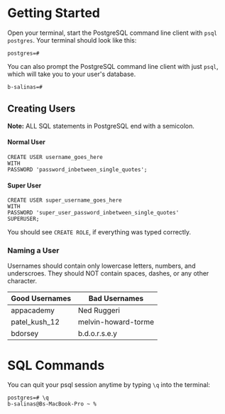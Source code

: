 # Getting Started 
Open your terminal, start the PostgreSQL command line client with `psql postgres`. Your terminal should look like this: 
```
postgres=#
```

You can also prompt the PostgreSQL command line client with just `psql`, which will take you to your user's database.
```
b-salinas=#
```

## Creating Users

**Note:** ALL SQL statements in PostgreSQL end with a semicolon.

#### Normal User
```
CREATE USER username_goes_here
WITH
PASSWORD 'password_inbetween_single_quotes';
```

#### Super User
```
CREATE USER super_username_goes_here
WITH 
PASSWORD 'super_user_password_inbetween_single_quotes'
SUPERUSER;
```

You should see `CREATE ROLE`, if everything was typed correctly.

### Naming a User
Usernames should contain only lowercase letters, numbers, and underscroes. They should NOT contain spaces, dashes, or any other character.

| Good Usernames | Bad Usernames       |
|----------------|---------------------|
| appacademy     | Ned Ruggeri         |
| patel_kush_12  | melvin-howard-torme |
| bdorsey        | b.d.o.r.s.e.y       |

# SQL Commands

You can quit your psql session anytime by typing `\q` into the terminal:
```
postgres=# \q
b-salinas@Bs-MacBook-Pro ~ %
```

